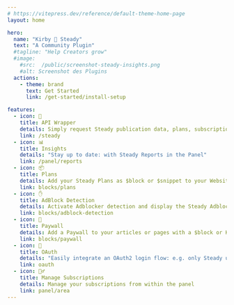 ```yaml
---
# https://vitepress.dev/reference/default-theme-home-page
layout: home

hero:
  name: "Kirby 🤝 Steady"
  text: "A Community Plugin"
  #tagline: "Help Creators grow"
  #image:
    #src:  /public/screenshot-steady-insights.png
    #alt: Screenshot des Plugins
  actions:
    - theme: brand
      text: Get Started
      link: /get-started/install-setup

features:
  - icon: 🤗
    title: API Wrapper
    details: Simply request Steady publication data, plans, subscriptions and newsletter subscribers – the Kirby way
    link: /steady
  - icon: 📊
    title: Insights
    details: "Stay up to date: with Steady Reports in the Panel"
    link: /panel/reports
  - icon: 📦
    title: Plans
    details: Add your Steady Plans as $block or $snippet to your Website
    link: blocks/plans
  - icon: ✋
    title: AdBlock Detection
    details: Activate Adblocker detection and display the Steady Adblock Overlay
    link: blocks/adblock-detection
  - icon: 🧱
    title: Paywall
    details: Add a Paywall to your articles or pages with a $block or KirbyTag
    link: blocks/paywall
  - icon: 🔑
    title: OAuth
    details: "Easily integrate an OAuth2 login flow: e.g. only Steady users can comment an article"
    link: oauth
  - icon: 🙋‍♂️
    title: Manage Subscriptions
    details: Manage your subscriptions from within the panel
    link: panel/area
---
```


